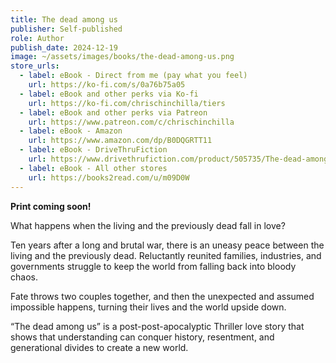 ```yaml
---
title: The dead among us
publisher: Self-published
role: Author
publish_date: 2024-12-19
image: ~/assets/images/books/the-dead-among-us.png
store_urls:
  - label: eBook - Direct from me (pay what you feel)
    url: https://ko-fi.com/s/0a76b75a05
  - label: eBook and other perks via Ko-fi
    url: https://ko-fi.com/chrischinchilla/tiers
  - label: eBook and other perks via Patreon
    url: https://www.patreon.com/c/chrischinchilla
  - label: eBook - Amazon
    url: https://www.amazon.com/dp/B0DQGRTT11
  - label: eBook - DriveThruFiction
    url: https://www.drivethrufiction.com/product/505735/The-dead-among-us
  - label: eBook - All other stores
    url: https://books2read.com/u/m09D0W
---
```


**Print coming soon!**

What happens when the living and the previously dead fall in love?

Ten years after a long and brutal war, there is an uneasy peace between the living and the previously dead. Reluctantly reunited families, industries, and governments struggle to keep the world from falling back into bloody chaos.

Fate throws two couples together, and then the unexpected and assumed impossible happens, turning their lives and the world upside down.

“The dead among us” is a post-post-apocalyptic Thriller love story that shows that understanding can conquer history, resentment, and generational divides to create a new world.
